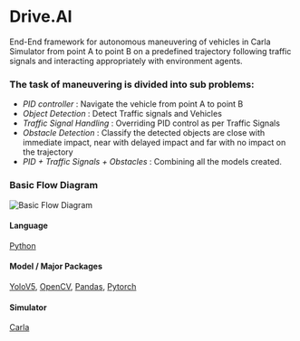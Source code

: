 
# Drive.AI

End-End framework for autonomous maneuvering of vehicles in Carla Simulator 
from point A to point B on a predefined trajectory following traffic signals 
and interacting appropriately with environment agents. 
### The task of maneuvering is divided into sub problems: 


- *PID controller* : Navigate the vehicle from point A to point B
- *Object Detection* : Detect Traffic signals and Vehicles
- *Traffic Signal Handling* : Overriding PID control as per Traffic Signals
- *Obstacle Detection* : Classify the detected objects are close with immediate impact, near with delayed impact and far with no impact on the trajectory
- *PID + Traffic Signals + Obstacles* : Combining all the models created.

### Basic Flow Diagram
![Basic Flow Diagram](https://github.com/shivanshu1641/Drive.AI/blob/main/Project%20Model.png?raw=true)

#### Language

[Python](https://linktodocumentation)

#### Model / Major Packages
[YoloV5](https://github.com/ultralytics/yolov5),
[OpenCV](https://opencv.org/),
[Pandas](https://pandas.pydata.org/),
[Pytorch](https://pytorch.org/)

#### Simulator
[Carla](https://carla.org/)



